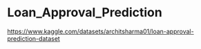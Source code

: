 # Loan_Approval_Prediction

https://www.kaggle.com/datasets/architsharma01/loan-approval-prediction-dataset
